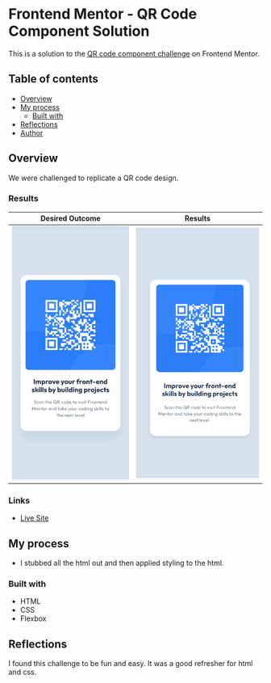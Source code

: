 # Frontend Mentor - QR Code Component Solution

This is a solution to the [QR code component challenge](https://www.frontendmentor.io/challenges/qr-code-component-iux_sIO_H) on Frontend Mentor. 

## Table of contents

- [Overview](#overview)
- [My process](#my-process)
  - [Built with](#built-with)
- [Reflections](#reflections)  
- [Author](#author)


## Overview
We were challenged to replicate a QR code design. 
### Results

|Desired Outcome | Results|
|----------------|--------|
|![](./design/mobile-design.jpg) | ![](./images/solution.png)|



### Links
- [Live Site](https://taylor-mcneil.github.io/FrontendMentorSolutions/qr-code-component-main/)

## My process
- I stubbed all the html out and then applied styling to the html.

### Built with

- HTML
- CSS 
- Flexbox

## Reflections
I found this challenge to be fun and easy. It was a good refresher for html and css.

